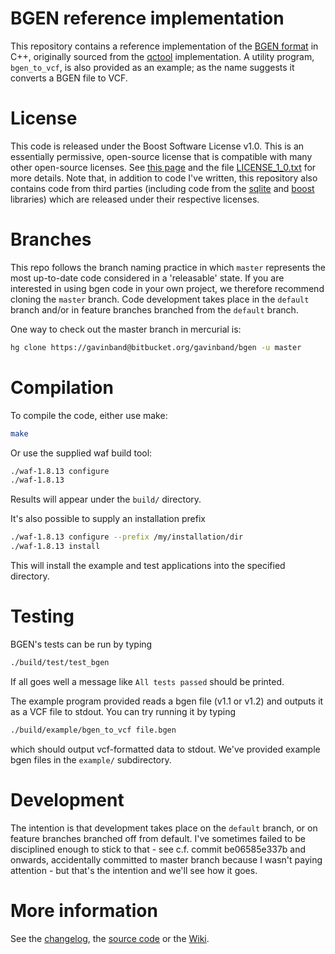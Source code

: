BGEN reference implementation
========

This repository contains a reference implementation of the [BGEN format](http://www.well.ox.ac.uk/~gav/bgen_format/bgen_format_v1.2.html) in C++, 
originally sourced from the [qctool](https://bitbucket.org/gavinband/bgen) implementation.  A utility program, `bgen_to_vcf`, is also provided as an example; as the name suggests it converts a BGEN file to VCF.

License
========
This code is released under the Boost Software License v1.0.  This is an essentially permissive, open-source license that is compatible with many other open-source licenses.  See [this page](http://www.boost.org/users/license.html) and the file [LICENSE_1_0.txt](https://bitbucket.org/gavinband/bgen/src/tip/LICENSE_1_0.txt) for more details.  Note that, in addition to code I've written, this repository also contains code from third parties (including code from the [sqlite](www.sqlite.org) and [boost](www.boost.org) libraries) which are released under their respective licenses.


Branches
========

This repo follows the branch naming practice in which `master` represents the most up-to-date code considered in a 'releasable' state.  If you are interested in using bgen code in your own project, we therefore recommend cloning the `master` branch.  Code development takes place in the `default` branch and/or in feature branches branched from the `default` branch.

One way to check out the master branch in mercurial is:

```sh
hg clone https://gavinband@bitbucket.org/gavinband/bgen -u master
```

Compilation
=====

To compile the code, either use make:
```sh
make
```

Or use the supplied waf build tool:
```sh
./waf-1.8.13 configure
./waf-1.8.13
```
Results will appear under the `build/` directory.

It's also possible to supply an installation prefix
```sh
./waf-1.8.13 configure --prefix /my/installation/dir
./waf-1.8.13 install
```

This will install the example and test applications into the specified directory.

Testing
=====

BGEN's tests can be run by typing 
```sh
./build/test/test_bgen
```
If all goes well a message like `All tests passed` should be printed.

The example program provided reads a bgen file (v1.1 or v1.2) and outputs it as a VCF file to stdout.  You can try running it
by typing
```sh
./build/example/bgen_to_vcf file.bgen
```
which should output vcf-formatted data to stdout.  We've provided example bgen files in the `example/` subdirectory.

Development
=====
The intention is that development takes place on the `default` branch, or on feature branches branched off from default.  I've sometimes failed to be disciplined enough to stick to that - see c.f. commit be06585e337b and onwards, accidentally committed to master branch because I wasn't paying attention - but that's the intention and we'll see how it goes.

More information
=====
See the [changelog](https://bitbucket.org/gavinband/bgen/src/master/CHANGELOG.md),
the [source code](https://bitbucket.org/gavinband/bgen/src) or
the [Wiki](https://bitbucket.org/gavinband/bgen/wiki/Home).